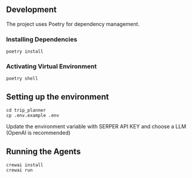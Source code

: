 ##

## Development

The project uses Poetry for dependency management.

### Installing Dependencies

```
poetry install
```

### Activating Virtual Environment

```
poetry shell
```

## Setting up the environment

```
cd trip_planner
cp .env.example .env
```

Update the environment variable with SERPER API KEY and choose a LLM (OpenAI is recommended)

## Running the Agents

```
crewai install
crewai run
```

